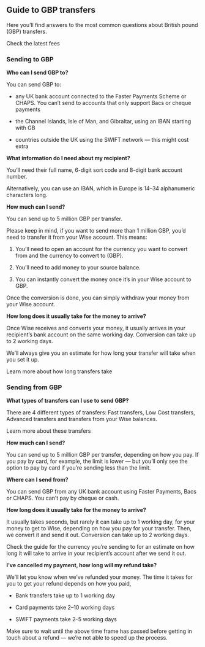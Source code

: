 ## Guide to GBP transfers  
Here you’ll find answers to the most common questions about British pound (GBP) transfers. 

Check the latest fees

### Sending to GBP

 **Who can I send GBP to?**

You can send GBP to:

  * any UK bank account connected to the Faster Payments Scheme or CHAPS. You can’t send to accounts that only support Bacs or cheque payments

  * the Channel Islands, Isle of Man, and Gibraltar, using an IBAN starting with GB

  * countries outside the UK using the SWIFT network — this might cost extra




 **What information do I need about my recipient?**

You’ll need their full name, 6-digit sort code and 8-digit bank account number.

Alternatively, you can use an IBAN, which in Europe is 14–34 alphanumeric characters long.

 **How much can I send?**

You can send up to 5 million GBP per transfer. 

Please keep in mind, if you want to send more than 1 million GBP, you’d need to transfer it from your Wise account. This means:

  1. You’ll need to open an account for the currency you want to convert from and the currency to convert to (GBP).

  2. You’ll need to add money to your source balance.

  3. You can instantly convert the money once it’s in your Wise account to GBP.




Once the conversion is done, you can simply withdraw your money from your Wise account.

 **How long does it usually take for the money to arrive?**

Once Wise receives and converts your money, it usually arrives in your recipient’s bank account on the same working day. Conversion can take up to 2 working days. 

We’ll always give you an estimate for how long your transfer will take when you set it up.

Learn more about how long transfers take

### Sending from GBP

 **What types of transfers can I use to send GBP?**

There are 4 different types of transfers: Fast transfers, Low Cost transfers, Advanced transfers and transfers from your Wise balances.

Learn more about these transfers

 **How much can I send?**

You can send up to 5 million GBP per transfer, depending on how you pay. If you pay by card, for example, the limit is lower — but you’ll only see the option to pay by card if you’re sending less than the limit.

 **Where can I send from?**

You can send GBP from any UK bank account using Faster Payments, Bacs or CHAPS. You can’t pay by cheque or cash.

 **How long does it usually take for the money to arrive?**

It usually takes seconds, but rarely it can take up to 1 working day, for your money to get to Wise, depending on how you pay for your transfer. Then, we convert it and send it out. Conversion can take up to 2 working days. 

Check the guide for the currency you’re sending to for an estimate on how long it will take to arrive in your recipient’s account after we send it out. 

**I’ve cancelled my payment, how long will my refund take?**

We’ll let you know when we’ve refunded your money. The time it takes for you to get your refund depends on how you paid, 

  * Bank transfers take up to 1 working day

  * Card payments take 2–10 working days

  * SWIFT payments take 2–5 working days




Make sure to wait until the above time frame has passed before getting in touch about a refund — we’re not able to speed up the process.